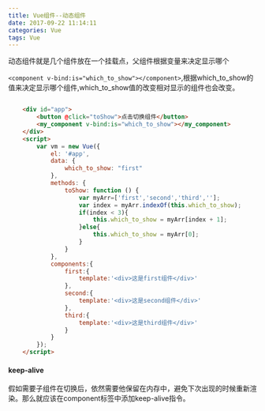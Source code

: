 ```yaml
---
title: Vue组件--动态组件
date: 2017-09-22 11:14:11
categories: Vue
tags: Vue
---
```

动态组件就是几个组件放在一个挂载点，父组件根据变量来决定显示哪个

`<component v-bind:is="which_to_show"></component>`,根据which_to_show的值来决定显示哪个组件,which_to_show值的改变相对显示的组件也会改变。

``` html

	<div id="app">
        <button @click="toShow">点击切换组件</button>
        <my_component v-bind:is="which_to_show"></my_component>
    </div>
    <script>
        var vm = new Vue({
            el: '#app',
            data: {
                which_to_show: "first"
            },
            methods: {
                toShow: function () {
                    var myArr=['first','second','third',''];
                    var index = myArr.indexOf(this.which_to_show);
                    if(index < 3){
                        this.which_to_show = myArr[index + 1];
                    }else{
                        this.which_to_show = myArr[0];
                    }
                }
            },
            components:{
                first:{
                    template:'<div>这是first组件</div>'
                },
                second:{
                    template:'<div>这是second组件</div>'
                },
                third:{
                    template:'<div>这是third组件</div>'
                }
            }
        });
    </script>

```

#### keep-alive

假如需要子组件在切换后，依然需要他保留在内存中，避免下次出现的时候重新渲染。那么就应该在component标签中添加keep-alive指令。